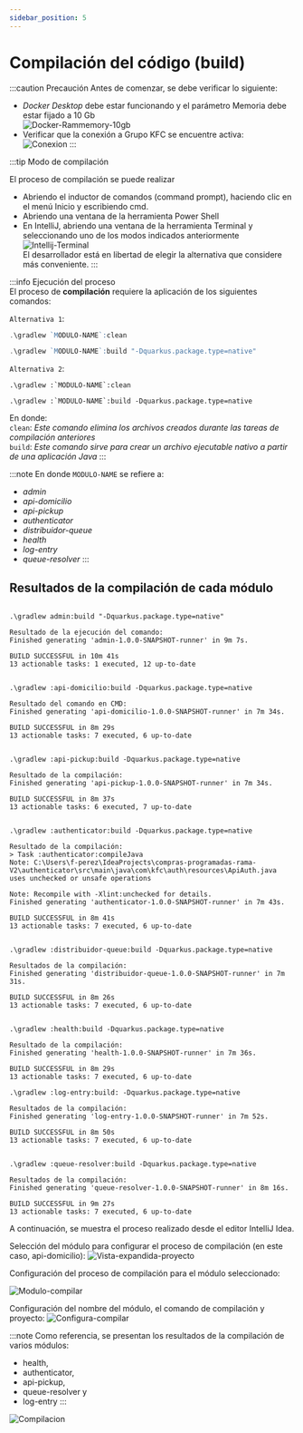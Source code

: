 ```yaml
---
sidebar_position: 5
---
```


# Compilación del código (build)

:::caution Precaución
Antes de comenzar, se debe verificar lo siguiente:

- _Docker Desktop_ debe estar funcionando y el parámetro Memoria debe estar fijado a 10 Gb  
![Docker-Rammemory-10gb](/img/Docker-Rammemory-10gb.png)  
- Verificar que la conexión a Grupo KFC se encuentre activa:  
![Conexion](/img/VPN-Conexion.png)
:::  

:::tip Modo de compilación

El proceso de compilación se puede realizar  
- Abriendo el inductor de comandos (command prompt), haciendo clic en el menú Inicio y escribiendo cmd.
- Abriendo una ventana de la herramienta Power Shell
- En IntelliJ, abriendo una ventana de la herramienta Terminal y seleccionando uno de los modos indicados anteriormente  
![Intellij-Terminal](/img/Intellij-Terminal.png)  
El desarrollador está en libertad de elegir la alternativa que considere más conveniente. 
:::


:::info Ejecución del proceso  
El proceso de **compilación** requiere la aplicación de los siguientes comandos:  

`Alternativa 1`:  
```powershell title="En PowerShell"
.\gradlew `MODULO-NAME`:clean  

.\gradlew `MODULO-NAME`:build "-Dquarkus.package.type=native" 
```  

`Alternativa 2`:  
```shell title="En CMD"  
.\gradlew :`MODULO-NAME`:clean  

.\gradlew :`MODULO-NAME`:build -Dquarkus.package.type=native   
```  

En donde:  
`clean`: _Este comando elimina los archivos creados durante las tareas de compilación anteriores_  
`build`: _Este comando sirve para crear un archivo ejecutable nativo a partir de una aplicación Java_
:::

:::note 
En donde `MODULO-NAME` se refiere a:
- _admin_
- _api-domicilio_ 
- _api-pickup_ 
- _authenticator_ 
- _distribuidor-queue_ 
- _health_ 
- _log-entry_ 
- _queue-resolver_
:::

## Resultados de la compilación de cada módulo  

```shell title="Módulo: admin"  

.\gradlew admin:build "-Dquarkus.package.type=native"

Resultado de la ejecución del comando:
Finished generating 'admin-1.0.0-SNAPSHOT-runner' in 9m 7s.

BUILD SUCCESSFUL in 10m 41s
13 actionable tasks: 1 executed, 12 up-to-date
```

```shell title="Módulo: api-domicilio"  

.\gradlew :api-domicilio:build -Dquarkus.package.type=native

Resultado del comando en CMD:
Finished generating 'api-domicilio-1.0.0-SNAPSHOT-runner' in 7m 34s.

BUILD SUCCESSFUL in 8m 29s
13 actionable tasks: 7 executed, 6 up-to-date
```  

```shell title="Módulo: api-pickup"  

.\gradlew :api-pickup:build -Dquarkus.package.type=native

Resultado de la compilación:
Finished generating 'api-pickup-1.0.0-SNAPSHOT-runner' in 7m 34s.

BUILD SUCCESSFUL in 8m 37s
13 actionable tasks: 6 executed, 7 up-to-date
```

```shell title="Módulo: authenticator"  

.\gradlew :authenticator:build -Dquarkus.package.type=native

Resultado de la compilación:
> Task :authenticator:compileJava
Note: C:\Users\f-perez\IdeaProjects\compras-programadas-rama-V2\authenticator\src\main\java\com\kfc\auth\resources\ApiAuth.java uses unchecked or unsafe operations

Note: Recompile with -Xlint:unchecked for details.
Finished generating 'authenticator-1.0.0-SNAPSHOT-runner' in 7m 43s.

BUILD SUCCESSFUL in 8m 41s
13 actionable tasks: 7 executed, 6 up-to-date
```

```shell title="Módulo: distribuidor-queue"  

.\gradlew :distribuidor-queue:build -Dquarkus.package.type=native

Resultados de la compilación:
Finished generating 'distribuidor-queue-1.0.0-SNAPSHOT-runner' in 7m 31s.                                               

BUILD SUCCESSFUL in 8m 26s
13 actionable tasks: 7 executed, 6 up-to-date
```  

```shell title="Módulo: health"  

.\gradlew :health:build -Dquarkus.package.type=native

Resultado de la compilación:
Finished generating 'health-1.0.0-SNAPSHOT-runner' in 7m 36s.

BUILD SUCCESSFUL in 8m 29s
13 actionable tasks: 7 executed, 6 up-to-date
```  

```shell title="Módulo: log-entry"  
.\gradlew :log-entry:build: -Dquarkus.package.type=native

Resultados de la compilación:
Finished generating 'log-entry-1.0.0-SNAPSHOT-runner' in 7m 52s.

BUILD SUCCESSFUL in 8m 50s
13 actionable tasks: 7 executed, 6 up-to-date
```  

```shell title="Módulo: queue-resolver"  

.\gradlew :queue-resolver:build -Dquarkus.package.type=native

Resultados de la compilación:
Finished generating 'queue-resolver-1.0.0-SNAPSHOT-runner' in 8m 16s.                                                   

BUILD SUCCESSFUL in 9m 27s
13 actionable tasks: 7 executed, 6 up-to-date  
```  

A continuación, se muestra el proceso realizado desde el editor IntelliJ Idea.

Selección del módulo para configurar el proceso de compilación (en este caso, api-domicilio):
![Vista-expandida-proyecto](/img/Vista-ampliada-proyecto.png)

Configuración del proceso de compilación para el módulo seleccionado:

![Modulo-compilar](/img/Configuracion-modulo-compilar.png)


Configuración del nombre del módulo, el comando de compilación y proyecto:
![Configura-compilar](/img/Configuracion-nombre-modulo-comando-proyecto.png)

:::note
Como referencia, se presentan los resultados de la compilación de varios módulos:
- health, 
- authenticator, 
- api-pickup, 
- queue-resolver y 
- log-entry
:::

![Compilacion](/img/Compilacion-health-authenticator-api-pickup-queue-resolver-log-entry.png) 
